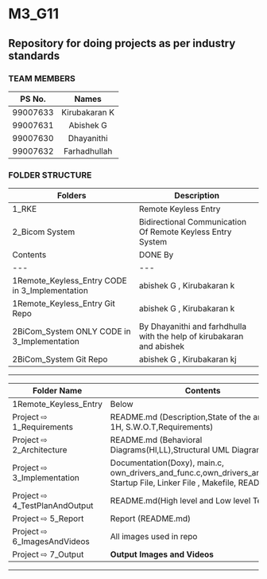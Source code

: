 # M3_G11
## Repository for doing projects as per industry standards
### TEAM MEMBERS
|  PS No.  |  Names  |
|:--:|:--:|
| 99007633| Kirubakaran K |
| 99007631 | Abishek G |
| 99007630 | Dhayanithi |
| 99007632 | Farhadhullah |

### FOLDER STRUCTURE
| Folders  |  Description  |
|----------|---------------|
| 1_RKE    | Remote Keyless Entry
| 2_Bicom System| Bidirectional Communication Of Remote Keyless Entry System
| Contents | DONE By |
|---|---|
| 1Remote_Keyless_Entry CODE in 3_Implementation | abishek G , Kirubakaran k |
| 1Remote_Keyless_Entry Git Repo |  abishek G , Kirubakaran k|
| 2BiCom_System ONLY CODE in 3_Implementation | By Dhayanithi and farhdhulla with the help of kirubakaran and abishek |
| 2BiCom_System Git Repo | abishek G , Kirubakaran kj |


---

| Folder Name | Contents |
|---|---|
| 1Remote_Keyless_Entry | Below |
| Project ⇨ 1_Requirements | README.md (Description,State of the art,5W's & 1H, S.W.O.T,Requirements)  |
| Project ⇨ 2_Architecture | README.md (Behavioral Diagrams(Hl,LL),Structural UML Diagram(Hl,LL)) |
| Project ⇨ 3_Implementation | Documentation(Doxy), main.c, own_drivers_and_func.c,own_drivers_and_func.h, Startup File, Linker File , Makefile, README.md |
| Project ⇨ 4_TestPlanAndOutput | README.md(High level and Low level Test plan) |
| Project ⇨ 5_Report | Report (README.md) |
| Project ⇨ 6_ImagesAndVideos | All images used in repo |
| Project ⇨ 7_Output | __Output Images and Videos__ |

---


